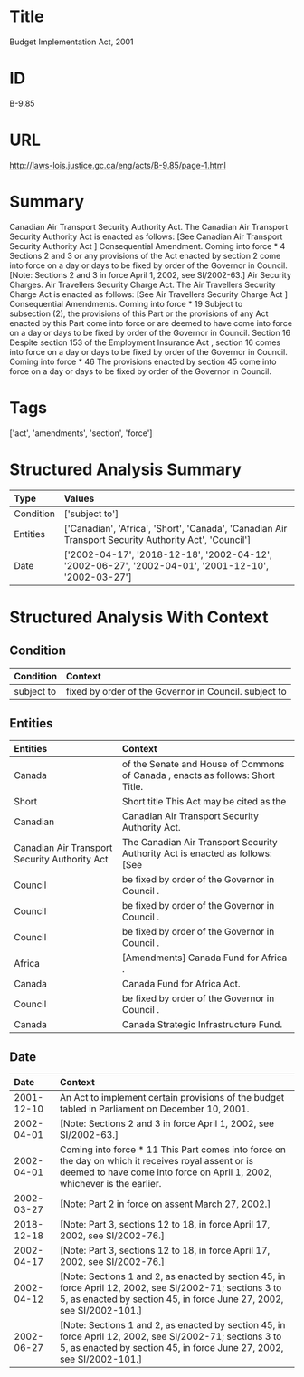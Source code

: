# Title
Budget Implementation Act, 2001


# ID
B-9.85

# URL
http://laws-lois.justice.gc.ca/eng/acts/B-9.85/page-1.html


# Summary
Canadian Air Transport Security Authority Act. The  Canadian Air Transport Security Authority Act  is enacted as follows: [See  Canadian Air Transport Security Authority Act ] Consequential Amendment.
Coming into force * 4 Sections 2 and 3 or any provisions of the Act enacted by section 2 come into force on a day or days to be fixed by order of the Governor in Council.
[Note: Sections 2 and 3 in force April 1, 2002,  see  SI/2002-63.] Air Security Charges.
Air Travellers Security Charge Act. The  Air Travellers Security Charge Act  is enacted as follows: [See  Air Travellers Security Charge Act ] Consequential Amendments.
Coming into force * 19 Subject to subsection (2), the provisions of this Part or the provisions of any Act enacted by this Part come into force or are deemed to have come into force on a day or days to be fixed by order of the Governor in Council.
Section 16 Despite section 153 of the  Employment Insurance Act , section 16 comes into force on a day or days to be fixed by order of the Governor in Council.
Coming into force * 46 The provisions enacted by section 45 come into force on a day or days to be fixed by order of the Governor in Council.


# Tags
['act', 'amendments', 'section', 'force']


# Structured Analysis Summary
| Type      | Values                                                                                                |
|:----------|:------------------------------------------------------------------------------------------------------|
| Condition | ['subject to']                                                                                        |
| Entities  | ['Canadian', 'Africa', 'Short', 'Canada', 'Canadian Air Transport Security Authority Act', 'Council'] |
| Date      | ['2002-04-17', '2018-12-18', '2002-04-12', '2002-06-27', '2002-04-01', '2001-12-10', '2002-03-27']    |


# Structured Analysis With Context
 


## Condition
| Condition   | Context                                               |
|:------------|:------------------------------------------------------|
| subject to  | fixed by order of the Governor in Council. subject to |


## Entities
| Entities                                      | Context                                                                           |
|:----------------------------------------------|:----------------------------------------------------------------------------------|
| Canada                                        | of the Senate and House of Commons of Canada , enacts as follows: Short Title.    |
| Short                                         | Short title This Act may be cited as the                                          |
| Canadian                                      | Canadian  Air Transport Security Authority Act.                                   |
| Canadian Air Transport Security Authority Act | The   Canadian Air Transport Security Authority Act   is enacted as follows: [See |
| Council                                       | be fixed by order of the Governor in Council .                                    |
| Council                                       | be fixed by order of the Governor in Council .                                    |
| Council                                       | be fixed by order of the Governor in Council .                                    |
| Africa                                        | [Amendments] Canada Fund for  Africa .                                            |
| Canada                                        | Canada  Fund for Africa Act.                                                      |
| Council                                       | be fixed by order of the Governor in Council .                                    |
| Canada                                        | Canada  Strategic Infrastructure Fund.                                            |


## Date
| Date       | Context                                                                                                                                                                              |
|:-----------|:-------------------------------------------------------------------------------------------------------------------------------------------------------------------------------------|
| 2001-12-10 | An Act to implement certain provisions of the budget tabled in Parliament on December 10, 2001.                                                                                      |
| 2002-04-01 | [Note: Sections 2 and 3 in force April 1, 2002,  see  SI/2002-63.]                                                                                                                   |
| 2002-04-01 | Coming into force * 11 This Part comes into force on the day on which it receives royal assent or is deemed to have come into force on April 1, 2002, whichever is the earlier.      |
| 2002-03-27 | [Note: Part 2 in force on assent March 27, 2002.]                                                                                                                                    |
| 2018-12-18 | [Note: Part 3, sections 12 to 18, in force April 17, 2002,  see  SI/2002-76.]                                                                                                        |
| 2002-04-17 | [Note: Part 3, sections 12 to 18, in force April 17, 2002,  see  SI/2002-76.]                                                                                                        |
| 2002-04-12 | [Note: Sections 1 and 2, as enacted by section 45, in force April 12, 2002,  see  SI/2002-71; sections 3 to 5, as enacted by section 45, in force June 27, 2002,  see  SI/2002-101.] |
| 2002-06-27 | [Note: Sections 1 and 2, as enacted by section 45, in force April 12, 2002,  see  SI/2002-71; sections 3 to 5, as enacted by section 45, in force June 27, 2002,  see  SI/2002-101.] |


